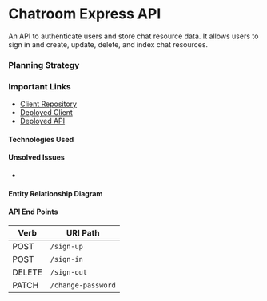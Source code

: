 # Chatroom Express API
An API to authenticate users and store chat resource data. It allows users to sign in and create, update, delete, and index chat resources.

### Planning Strategy
### Important Links
- [Client Repository](https://github.com/Mandeloreann/chat-room-express-2)
- [Deployed Client](https://mandeloreann.github.io/chat-room/#/)
- [Deployed API](https://chatroommm.herokuapp.com/)

#### Technologies Used
#### Unsolved Issues
-
#### Entity Relationship Diagram
#### API End Points
| Verb   | URI Path               |
|--------|------------------------|
| POST   | `/sign-up`             |
| POST   | `/sign-in`             |
| DELETE | `/sign-out`            |
| PATCH  | `/change-password`     |
